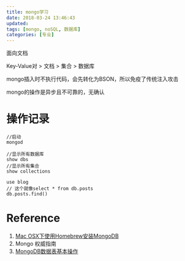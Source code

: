 ```yaml
---
title: mongo学习
date: 2018-03-24 13:46:43
updated:
tags: [mongo, noSQL, 数据库]
categories: [专业]
---
```


面向文档

Key-Value对 > 文档 > 集合 > 数据库

mongo插入时不执行代码，会先转化为BSON，所以免疫了传统注入攻击

mongo的操作是异步且不可靠的，无确认


# 操作记录

``` mongodb
//启动
mongod

//显示所有数据库
show dbs
//显示所有集合
show collections

use blog
// 这个就像select * from db.posts
db.posts.find()

```

# Reference
1. [Mac OSX下使用Homebrew安装MongoDB](https://iengchen.github.io/2016/06/13/mac-install-mongodb-use-homebrew/)
2. Mongo 权威指南
3. [MongoDB数据表基本操作](https://www.cnblogs.com/libingql/archive/2011/06/09/2076440.html)
